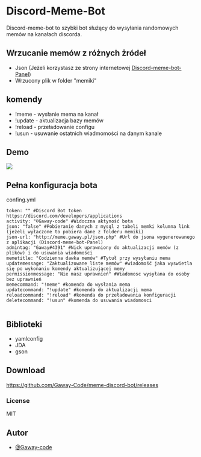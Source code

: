 
# Discord-Meme-Bot

Discord-meme-bot to szybki bot służący do wysyłania randomowych memów na kanałach discorda.

## Wrzucanie memów z różnych żródeł
- Json (Jeżeli korzystasz ze strony internetowej [Discord-meme-bot-Panel](https://github.com/Gaway-Code/Discord-meme-bot-Panel))
- Wrzucony plik w folder "memiki"
## komendy
- !meme - wysłanie mema na kanał
- !update - aktualizacja bazy memów
- !reload - przeładowanie configu
- !usun <ilosc> - usuwanie ostatnich wiadmomości na danym kanale

## Demo

![](https://i.gyazo.com/62bd0bbd1cba2f17df8961bf58dc8eda.gif)

## Pełna konfiguracja bota
confing.yml
```
token: "" #Discord Bot token https://discord.com/developers/applications
activity: "©Gaway-code" #Widoczna aktyność bota
json: "false" #Pobieranie danych z mysql z tabeli memki kolumna link (jeżeli wyłaczone to pobiera dane z folderu memiki)
json-url: "http://meme.gaway.pl/json.php" #Url do jsona wygenerowanego z aplikacji (Discord-meme-bot-Panel)
admintag: "Gaway#4391" #Nick uprawniony do aktualizacji memów (z plików) i do usuwania wiadomości
memetitle: "Codzienna dawka memów" #Tytuł przy wysyłaniu mema
updatemessage: "Zaktualizowane liste memów" #wiadomość jaka wyswietla się po wykonaniu komendy aktualizującej memy
permissionmessage: "Nie masz uprawnień" #Wiadomosc wysyłana do osoby bez uprawnień 
memecommand: "!meme" #komenda do wysłania mema
updatecommand: "!update" #komenda do aktualizacji mema
reloadcommand: "!reload" #komenda do przeładowania konfiguracji
deletecommand: "!usun" #komenda do usuwania wiadomosci


```
## Biblioteki
- yamlconfig
- JDA
- gson
## Download
https://github.com/Gaway-Code/meme-discord-bot/releases
### License
MIT
## Autor

- [@Gaway-code](https://github.com/Gaway-Code)

